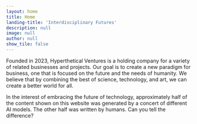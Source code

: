 ```yaml
---
layout: home
title: Home
landing-title: 'Interdisciplinary Futures'
description: null
image: null
author: null
show_tile: false
---
```


Founded in 2023, Hyperthetical Ventures is a holding company for a variety of related businesses and projects. Our goal is to create a new paradigm for business, one that is focused on the future and the needs of humanity. We believe that by combining the best of science, technology, and art, we can create a better world for all.

In the interest of embracing the future of technology, approximately half of the content shown on this website was generated by a concert of different AI models. The other half was written by humans. Can you tell the difference?